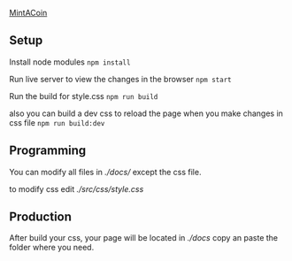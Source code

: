 [MintACoin](https://github.com/kommitters/mintacoin)

## Setup
Install node modules
```npm install```

Run live server to view the changes in the browser
```npm start```

Run the build for style.css
```npm run build```

also you can build a dev css to reload the page when you make changes in css file
```npm run build:dev```

## Programming
You can modify all files in *./docs/* except the css file.

to modify css edit *./src/css/style.css*

## Production
After build your css, your page will be located in *./docs* copy an paste the folder where you need.
